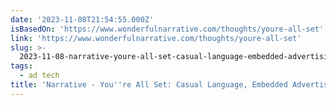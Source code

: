 ```yaml
---
date: '2023-11-08T21:54:55.000Z'
isBasedOn: 'https://www.wonderfulnarrative.com/thoughts/youre-all-set'
link: 'https://www.wonderfulnarrative.com/thoughts/youre-all-set'
slug: >-
  2023-11-08-narrative-youre-all-set-casual-language-embedded-advertising-and-the
tags:
  - ad tech
title: 'Narrative - You''re All Set: Casual Language, Embedded Advertising, And The '
---
```


